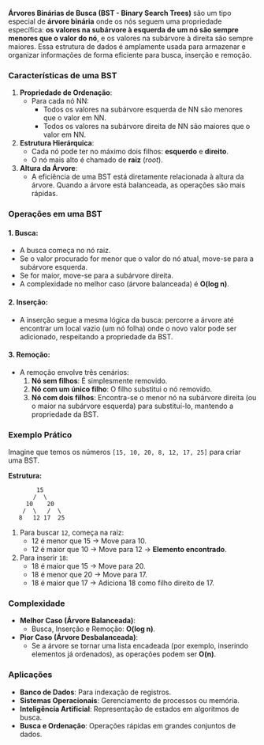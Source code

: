 **Árvores Binárias de Busca (BST - Binary Search Trees)** são um tipo especial de **árvore binária** onde os nós seguem uma propriedade específica: **os valores na subárvore à esquerda de um nó são sempre menores que o valor do nó**, e os valores na subárvore à direita são sempre maiores. Essa estrutura de dados é amplamente usada para armazenar e organizar informações de forma eficiente para busca, inserção e remoção.

### **Características de uma BST**

1. **Propriedade de Ordenação**:
    - Para cada nó NN:
        - Todos os valores na subárvore esquerda de NN são menores que o valor em NN.
        - Todos os valores na subárvore direita de NN são maiores que o valor em NN.
2. **Estrutura Hierárquica**:
    - Cada nó pode ter no máximo dois filhos: **esquerdo** e **direito**.
    - O nó mais alto é chamado de **raiz** (_root_).
3. **Altura da Árvore**:
    - A eficiência de uma BST está diretamente relacionada à altura da árvore. Quando a árvore está balanceada, as operações são mais rápidas.

### **Operações em uma BST**

#### **1. Busca**:

- A busca começa no nó raiz.
- Se o valor procurado for menor que o valor do nó atual, move-se para a subárvore esquerda.
- Se for maior, move-se para a subárvore direita.
- A complexidade no melhor caso (árvore balanceada) é **O(log n)**.

#### **2. Inserção**:

- A inserção segue a mesma lógica da busca: percorre a árvore até encontrar um local vazio (um nó folha) onde o novo valor pode ser adicionado, respeitando a propriedade da BST.
    

#### **3. Remoção**:

- A remoção envolve três cenários:
    1. **Nó sem filhos**: É simplesmente removido.
    2. **Nó com um único filho**: O filho substitui o nó removido.
    3. **Nó com dois filhos**: Encontra-se o menor nó na subárvore direita (ou o maior na subárvore esquerda) para substituí-lo, mantendo a propriedade da BST.

### **Exemplo Prático**

Imagine que temos os números `[15, 10, 20, 8, 12, 17, 25]` para criar uma BST.

**Estrutura:**

```
        15
       /  \
     10    20
    /  \   /  \
   8   12 17  25
```

1. Para buscar `12`, começa na raiz:
    - 12 é menor que 15 → Move para 10.
    - 12 é maior que 10 → Move para 12 → **Elemento encontrado**.
2. Para inserir `18`:
    - 18 é maior que 15 → Move para 20.
    - 18 é menor que 20 → Move para 17.
    - 18 é maior que 17 → Adiciona 18 como filho direito de 17.

### **Complexidade**

- **Melhor Caso (Árvore Balanceada)**:
    - Busca, Inserção e Remoção: **O(log n)**.
- **Pior Caso (Árvore Desbalanceada)**:
    - Se a árvore se tornar uma lista encadeada (por exemplo, inserindo elementos já ordenados), as operações podem ser **O(n)**.

### **Aplicações**

- **Banco de Dados**: Para indexação de registros.
- **Sistemas Operacionais**: Gerenciamento de processos ou memória.
- **Inteligência Artificial**: Representação de estados em algoritmos de busca.
- **Busca e Ordenação**: Operações rápidas em grandes conjuntos de dados.


